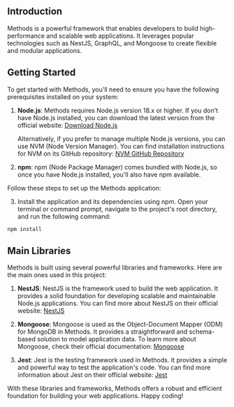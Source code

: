 ## Introduction

Methods is a powerful framework that enables developers to build high-performance and scalable web applications. It leverages popular technologies such as NestJS, GraphQL, and Mongoose to create flexible and modular applications.

## Getting Started

To get started with Methods, you'll need to ensure you have the following prerequisites installed on your system:

1. **Node.js**: Methods requires Node.js version 18.x or higher. If you don't have Node.js installed, you can download the latest version from the official website: [Download Node.js](https://nodejs.org/)

   Alternatively, if you prefer to manage multiple Node.js versions, you can use NVM (Node Version Manager). You can find installation instructions for NVM on its GitHub repository: [NVM GitHub Repository](https://github.com/nvm-sh/nvm)

2. **npm**: npm (Node Package Manager) comes bundled with Node.js, so once you have Node.js installed, you'll also have npm available.

Follow these steps to set up the Methods application:

3. Install the application and its dependencies using npm. Open your terminal or command prompt, navigate to the project's root directory, and run the following command:

```bash
npm install
```


## Main Libraries

Methods is built using several powerful libraries and frameworks. Here are the main ones used in this project:

1. **NestJS**: NestJS is the framework used to build the web application. It provides a solid foundation for developing scalable and maintainable Node.js applications. You can find more about NestJS on their official website: [NestJS](https://nestjs.com/)

2. **Mongoose**: Mongoose is used as the Object-Document Mapper (ODM) for MongoDB in Methods. It provides a straightforward and schema-based solution to model application data. To learn more about Mongoose, check their official documentation: [Mongoose](https://mongoosejs.com/)

3. **Jest**: Jest is the testing framework used in Methods. It provides a simple and powerful way to test the application's code. You can find more information about Jest on their official website: [Jest](https://jestjs.io/)

With these libraries and frameworks, Methods offers a robust and efficient foundation for building your web applications. Happy coding!


